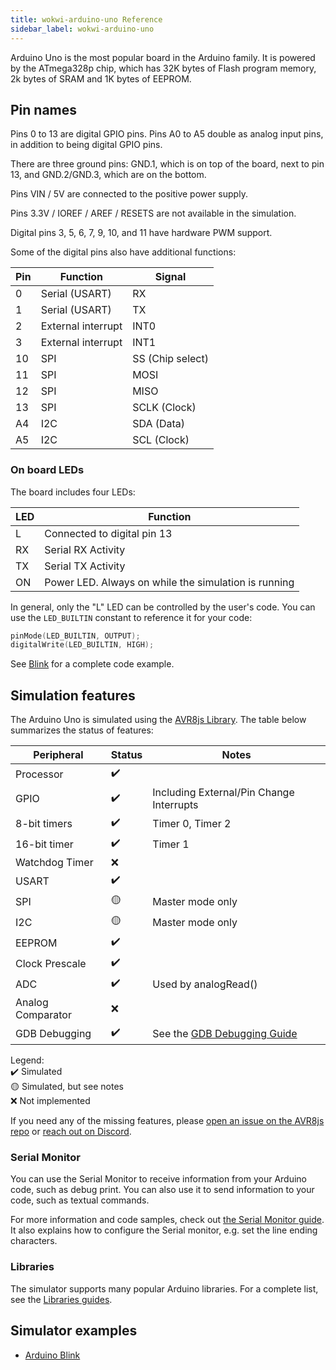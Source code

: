 ```yaml
---
title: wokwi-arduino-uno Reference
sidebar_label: wokwi-arduino-uno
---
```


Arduino Uno is the most popular board in the Arduino family. It is powered by the ATmega328p chip, which has 32K bytes of Flash program memory, 2k bytes of SRAM and 1K bytes of EEPROM.

<wokwi-arduino-uno />

## Pin names

Pins 0 to 13 are digital GPIO pins. Pins A0 to A5 double as analog input pins, in addition to being digital GPIO pins.

There are three ground pins: GND.1, which is on top of the board, next to pin 13, and GND.2/GND.3, which are on the bottom.

Pins VIN / 5V are connected to the positive power supply.

Pins 3.3V / IOREF / AREF / RESETS are not available in the simulation.

Digital pins 3, 5, 6, 7, 9, 10, and 11 have hardware PWM support.

Some of the digital pins also have additional functions:

| Pin | Function           | Signal           |
| --- | ------------------ | ---------------- |
| 0   | Serial (USART)     | RX               |
| 1   | Serial (USART)     | TX               |
| 2   | External interrupt | INT0             |
| 3   | External interrupt | INT1             |
| 10  | SPI                | SS (Chip select) |
| 11  | SPI                | MOSI             |
| 12  | SPI                | MISO             |
| 13  | SPI                | SCLK (Clock)     |
| A4  | I2C                | SDA (Data)       |
| A5  | I2C                | SCL (Clock)      |

### On board LEDs

The board includes four LEDs:

| LED | Function                                             |
| --- | ---------------------------------------------------- |
| L   | Connected to digital pin 13                          |
| RX  | Serial RX Activity                                   |
| TX  | Serial TX Activity                                   |
| ON  | Power LED. Always on while the simulation is running |

In general, only the "L" LED can be controlled by the user's code. You can use the `LED_BUILTIN` constant to reference it for your code:

```cpp
pinMode(LED_BUILTIN, OUTPUT);
digitalWrite(LED_BUILTIN, HIGH);
```

See [Blink](https://wokwi.com/arduino/libraries/demo/blink) for a complete code example.

## Simulation features

The Arduino Uno is simulated using the [AVR8js Library](https://github.com/wokwi/avr8js). The table below summarizes the status of features:

| Peripheral        | Status | Notes                                           |
| ----------------- | ------ | ----------------------------------------------- |
| Processor         | ✔️     |                                                 |
| GPIO              | ✔️     | Including External/Pin Change Interrupts        |
| 8-bit timers      | ✔️     | Timer 0, Timer 2                                |
| 16-bit timer      | ✔️     | Timer 1                                         |
| Watchdog Timer    | ❌     |                                                 |
| USART             | ✔️     |                                                 |
| SPI               | 🟡     | Master mode only                                |
| I2C               | 🟡     | Master mode only                                |
| EEPROM            | ✔️     |                                                 |
| Clock Prescale    | ✔️     |                                                 |
| ADC               | ✔️     | Used by analogRead()                            |
| Analog Comparator | ❌     |                                                 |
| GDB Debugging     | ✔️     | See the [GDB Debugging Guide](../gdb-debugging) |

Legend:  
✔️ Simulated  
🟡 Simulated, but see notes  
❌ Not implemented

If you need any of the missing features, please [open an issue on the AVR8js repo](https://github.com/wokwi/avr8js/issues/new)
or [reach out on Discord](https://wokwi.com/discord).

### Serial Monitor

You can use the Serial Monitor to receive information from your Arduino code, such as debug print. You can also use it to send information to your code, such as textual commands.

For more information and code samples, check out [the Serial Monitor guide](../guides/serial-monitor). It also explains how to configure the Serial monitor, e.g. set the line ending characters.

### Libraries

The simulator supports many popular Arduino libraries. For a complete list, see the [Libraries guides](../guides/libraries).

## Simulator examples

- [Arduino Blink](https://wokwi.com/arduino/libraries/demo/blink)
